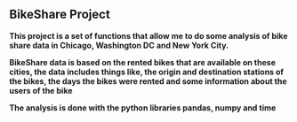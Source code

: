 ## BikeShare Project

**This project is a set of functions that allow me to do some analysis of bike share data in Chicago, Washington DC and New York City.**

**BikeShare data is based on the rented bikes that are available on these cities, the data includes things like, the origin and destination stations of the bikes, the days the bikes were rented and some information about the users of the bike**

**The analysis is done with the python libraries pandas, numpy and time**